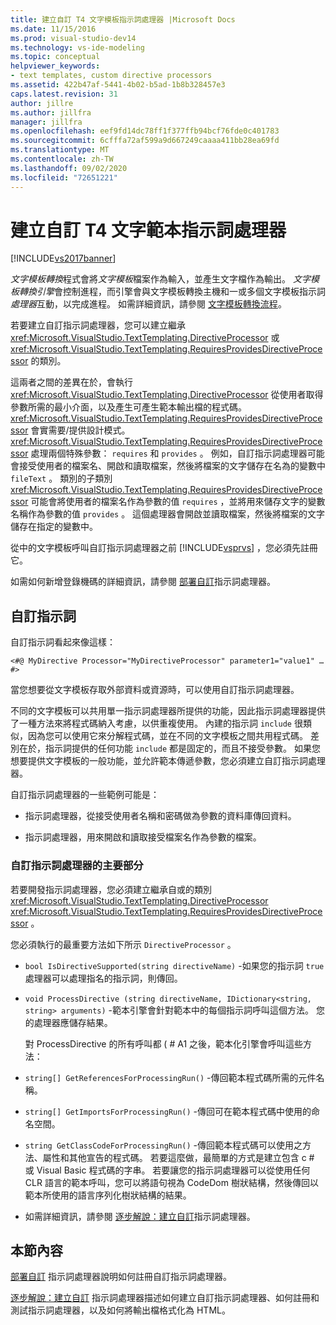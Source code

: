 ```yaml
---
title: 建立自訂 T4 文字模板指示詞處理器 |Microsoft Docs
ms.date: 11/15/2016
ms.prod: visual-studio-dev14
ms.technology: vs-ide-modeling
ms.topic: conceptual
helpviewer_keywords:
- text templates, custom directive processors
ms.assetid: 422b47af-5441-4b02-b5ad-1b8b328457e3
caps.latest.revision: 31
author: jillre
ms.author: jillfra
manager: jillfra
ms.openlocfilehash: eef9fd14dc78ff1f377ffb94bcf76fde0c401783
ms.sourcegitcommit: 6cfffa72af599a9d667249caaaa411bb28ea69fd
ms.translationtype: MT
ms.contentlocale: zh-TW
ms.lasthandoff: 09/02/2020
ms.locfileid: "72651221"
---
```

# <a name="creating-custom-t4-text-template-directive-processors"></a>建立自訂 T4 文字範本指示詞處理器
[!INCLUDE[vs2017banner](../includes/vs2017banner.md)]

*文字模板轉換*程式會將*文字模板*檔案作為輸入，並產生文字檔作為輸出。 *文字模板轉換引擎*會控制進程，而引擎會與文字模板轉換主機和一或多個文字模板指示詞*處理器*互動，以完成進程。 如需詳細資訊，請參閱 [文字模板轉換流程](../modeling/the-text-template-transformation-process.md)。

 若要建立自訂指示詞處理器，您可以建立繼承 <xref:Microsoft.VisualStudio.TextTemplating.DirectiveProcessor> 或 <xref:Microsoft.VisualStudio.TextTemplating.RequiresProvidesDirectiveProcessor> 的類別。

 這兩者之間的差異在於，會執行 <xref:Microsoft.VisualStudio.TextTemplating.DirectiveProcessor> 從使用者取得參數所需的最小介面，以及產生可產生範本輸出檔的程式碼。 <xref:Microsoft.VisualStudio.TextTemplating.RequiresProvidesDirectiveProcessor> 會實需要/提供設計模式。 <xref:Microsoft.VisualStudio.TextTemplating.RequiresProvidesDirectiveProcessor> 處理兩個特殊參數： `requires` 和 `provides` 。  例如，自訂指示詞處理器可能會接受使用者的檔案名、開啟和讀取檔案，然後將檔案的文字儲存在名為的變數中 `fileText` 。 類別的子類別 <xref:Microsoft.VisualStudio.TextTemplating.RequiresProvidesDirectiveProcessor> 可能會將使用者的檔案名作為參數的值 `requires` ，並將用來儲存文字的變數名稱作為參數的值 `provides` 。 這個處理器會開啟並讀取檔案，然後將檔案的文字儲存在指定的變數中。

 從中的文字模板呼叫自訂指示詞處理器之前 [!INCLUDE[vsprvs](../includes/vsprvs-md.md)] ，您必須先註冊它。

 如需如何新增登錄機碼的詳細資訊，請參閱 [部署自訂](../modeling/deploying-a-custom-directive-processor.md)指示詞處理器。

## <a name="custom-directives"></a>自訂指示詞
 自訂指示詞看起來像這樣：

 `<#@ MyDirective Processor="MyDirectiveProcessor" parameter1="value1" … #>`

 當您想要從文字模板存取外部資料或資源時，可以使用自訂指示詞處理器。

 不同的文字模板可以共用單一指示詞處理器所提供的功能，因此指示詞處理器提供了一種方法來將程式碼納入考慮，以供重複使用。 內建的指示詞 `include` 很類似，因為您可以使用它來分解程式碼，並在不同的文字模板之間共用程式碼。 差別在於，指示詞提供的任何功能 `include` 都是固定的，而且不接受參數。 如果您想要提供文字模板的一般功能，並允許範本傳遞參數，您必須建立自訂指示詞處理器。

 自訂指示詞處理器的一些範例可能是：

- 指示詞處理器，從接受使用者名稱和密碼做為參數的資料庫傳回資料。

- 指示詞處理器，用來開啟和讀取接受檔案名作為參數的檔案。

### <a name="principal-parts-of-a-custom-directive-processor"></a>自訂指示詞處理器的主要部分
 若要開發指示詞處理器，您必須建立繼承自或的類別 <xref:Microsoft.VisualStudio.TextTemplating.DirectiveProcessor> <xref:Microsoft.VisualStudio.TextTemplating.RequiresProvidesDirectiveProcessor> 。

 您必須執行的最重要方法如下所示 `DirectiveProcessor` 。

- `bool IsDirectiveSupported(string directiveName)` -如果您的指示詞 `true` 處理器可以處理指名的指示詞，則傳回。

- `void ProcessDirective (string directiveName, IDictionary<string, string> arguments)` -範本引擎會針對範本中的每個指示詞呼叫這個方法。 您的處理器應儲存結果。

  對 ProcessDirective 的所有呼叫都 ( # A1 之後，範本化引擎會呼叫這些方法：

- `string[] GetReferencesForProcessingRun()` -傳回範本程式碼所需的元件名稱。

- `string[] GetImportsForProcessingRun()` -傳回可在範本程式碼中使用的命名空間。

- `string GetClassCodeForProcessingRun()` -傳回範本程式碼可以使用之方法、屬性和其他宣告的程式碼。 若要這麼做，最簡單的方式是建立包含 c # 或 Visual Basic 程式碼的字串。 若要讓您的指示詞處理器可以從使用任何 CLR 語言的範本呼叫，您可以將語句視為 CodeDom 樹狀結構，然後傳回以範本所使用的語言序列化樹狀結構的結果。

- 如需詳細資訊，請參閱 [逐步解說：建立自訂](../modeling/walkthrough-creating-a-custom-directive-processor.md)指示詞處理器。

## <a name="in-this-section"></a>本節內容
 [部署自訂](../modeling/deploying-a-custom-directive-processor.md) 指示詞處理器說明如何註冊自訂指示詞處理器。

 [逐步解說：建立自訂](../modeling/walkthrough-creating-a-custom-directive-processor.md) 指示詞處理器描述如何建立自訂指示詞處理器、如何註冊和測試指示詞處理器，以及如何將輸出檔格式化為 HTML。
